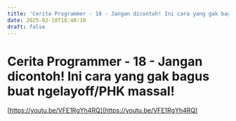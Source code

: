 ```yaml
---
title: 'Cerita Programmer - 18 - Jangan dicontoh! Ini cara yang gak bagus buat ngelayoff/PHK massal!'
date: 2025-02-18T18:40:10
draft: false
---
```


# Cerita Programmer - 18 - Jangan dicontoh! Ini cara yang gak bagus buat ngelayoff/PHK massal!

[https://youtu.be/VFE1RgYh4RQ](https://youtu.be/VFE1RgYh4RQ)
